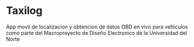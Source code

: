# Taxilog
App movil de localizacion y obtencion de datos OBD en vivo para vehiculos como parte del Macroproyecto de Diseño Electronico de la Universidad del Norte
